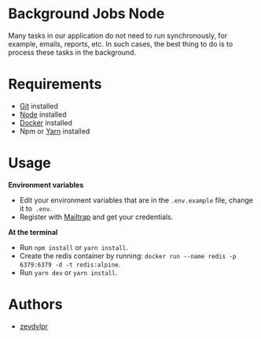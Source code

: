 # Background Jobs Node

Many tasks in our application do not need to run synchronously, for example, emails, reports, etc. In such cases, the best thing to do is to process these tasks in the background.

# Requirements

- [Git](https://git-scm.com/) installed
- [Node](https://node.js.org/) installed
- [Docker](https://www.docker.com/) installed
- Npm or [Yarn](https://yarnpkg.com/) installed

# Usage

**Environment variables**

- Edit your environment variables that are in the `.env.example` file, change it to` .env`. 
- Register with [Mailtrap](https://mailtrap.io) and get your credentials.

**At the terminal**

- Run `npm install` or `yarn install`.
- Create the redis container by running: `docker run --name redis -p 6379:6379 -d -t redis:alpine`.
- Run `yarn dev` or `yarn install`.


# Authors

- [zevdvlpr](https://github.com/zevdvlpr)